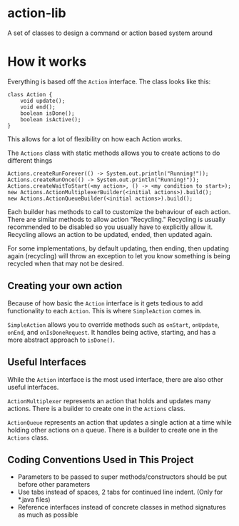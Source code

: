 # action-lib
A set of classes to design a command or action based system around

# How it works
Everything is based off the ```Action``` interface. The class looks like this:
```
class Action {
    void update();
    void end();
    boolean isDone();
    boolean isActive();
}
```
This allows for a lot of flexibility on how each Action works.

The ```Actions``` class with static methods allows you to create actions to do different things
```
Actions.createRunForever(() -> System.out.println("Running!"));
Actions.createRunOnce(() -> System.out.println("Running!"));
Actions.createWaitToStart(<my action>, () -> <my condition to start>);
new Actions.ActionMultiplexerBuilder(<initial actions>).build();
new Actions.ActionQueueBuilder(<initial actions>).build();
```
Each builder has methods to call to customize the behaviour of each action. There are similar methods to
allow action "Recycling." Recycling is usually recommended to be disabled so you usually have to explicitly allow it.
Recycling allows an action to be updated, ended, then updated again. 

For some implementations, by default updating, then ending, then updating again (recycling) will 
throw an exception to let you know something is being recycled when that may not be desired.

## Creating your own action
Because of how basic the ```Action``` interface is it gets tedious to add functionality to each ```Action```. 
This is where ```SimpleAction``` comes in.

```SimpleAction``` allows you to override methods such as ```onStart```, ```onUpdate```, ```onEnd```, 
and ```onIsDoneRequest```. It handles being active, starting, and has a more abstract approach to ```isDone()```.

## Useful Interfaces
While the ```Action``` interface is the most used interface, there are also other useful interfaces.

```ActionMultiplexer``` represents an action that holds and updates many actions. There is a builder to create one
in the ```Actions``` class.

```ActionQueue``` represents an action that updates a single action at a time while holding other actions on a queue.
There is a builder to create one in the ```Actions``` class.

## Coding Conventions Used in This Project
* Parameters to be passed to super methods/constructors should be put before other parameters
* Use tabs instead of spaces, 2 tabs for continued line indent. (Only for *.java files)
* Reference interfaces instead of concrete classes in method signatures as much as possible